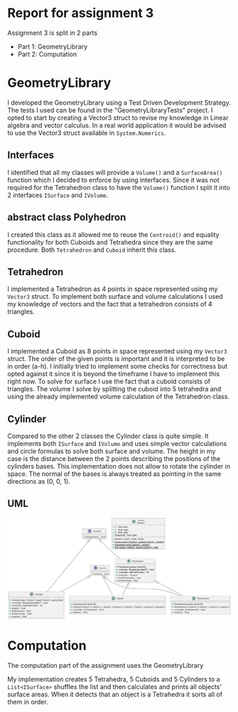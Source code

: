 # Report for assignment 3

Assignment 3 is split in 2 parts
- Part 1: GeometryLibrary
- Part 2: Computation

# GeometryLibrary

I developed the GeometryLibrary using a Test Driven Development Strategy. The tests I used can be found in the "GeometryLibraryTests" project. I opted to start by creating a Vector3 struct to revise my knowledge in Linear algebra and vector calculus. In a real world application it would be advised to use the Vector3 struct available in `System.Numerics`.

## Interfaces
I identified that all my classes will provide a `Volume()` and a `SurfaceArea()` function which I decided to enforce by using interfaces. Since it was not required for the Tetrahedron class to have the `Volume()` function I split it into 2 interfaces `ISurface` and `IVolume`.

## abstract class Polyhedron
I created this class as it allowed me to reuse the `Centroid()` and equality functionality for both Cuboids and Tetrahedra since they are the same procedure. Both `Tetrahedron` and `Cuboid` inherit this class.

## Tetrahedron

I implemented a Tetrahedron as 4 points in space represented using my `Vector3` struct. To implement both surface and volume calculations I used my knowledge of vectors and the fact that a tetrahedron consists of 4 triangles.

## Cuboid

I implemented a Cuboid as 8 points in space represented using my `Vector3` struct. The order of the given points is important and it is interpreted to be in order (a-h). I initially tried to implement some checks for correctness but opted against it since it is beyond the timeframe I have to implement this right now. To solve for surface I use the fact that a cuboid consists of triangles. The volume I solve by splitting the cuboid into 5 tetrahedra and using the already implemented volume calculation of the Tetrahedron class.

## Cylinder 
Compared to the other 2 classes the Cylinder class is quite simple. It implements both `ISurface` and `IVolume` and uses simple vector calculations and circle formulas to solve both surface and volume. The height in my case is the distance between the 2 points describing the positions of the cylinders bases. This implementation does not allow to rotate the cylinder in space. The normal of the bases is always treated as pointing in the same directions as (0, 0, 1).

## UML
![UML describing class library](./GeometryLibrary_Class_Diagram.png)

# Computation
The computation part of the assignment uses the GeometryLibrary

My implementation creates 5 Tetrahedra, 5 Cuboids and 5 Cylinders to a `List<ISurface>` shuffles the list and then calculates and prints all objects' surface areas. When it detects that an object is a Tetrahedra it sorts all of them in order.